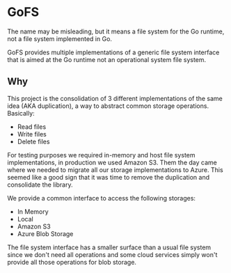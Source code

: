 # GoFS

The name may be misleading, but it means a file system for
the Go runtime, not a file system implemented in Go.

GoFS provides multiple implementations of a generic file
system interface that is aimed at the
Go runtime not an operational system file system.

## Why

This project is the consolidation of 3 different implementations
of the same idea (AKA duplication), a way to abstract common
storage operations. Basically:

* Read files
* Write files
* Delete files

For testing purposes we required in-memory and host file system
implementations, in production we used Amazon S3. Them the
day came where we needed to migrate all our storage implementations
to Azure. This seemed like a good sign that it was time to
remove the duplication and consolidate the library.

We provide a common interface to access the following storages:

* In Memory
* Local
* Amazon S3
* Azure Blob Storage

The file system interface has a smaller surface than a usual
file system since we don't need all operations and some cloud services
simply won't provide all those operations for blob storage.
